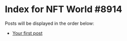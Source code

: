 # Index for NFT World #8914
Posts will be displayed in the order below:

- [Your first post](./001-first.md)

